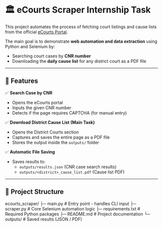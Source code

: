 # 🏛️ eCourts Scraper Internship Task

This project automates the process of fetching court listings and cause lists from the official [eCourts Portal](https://services.ecourts.gov.in/ecourtindia_v6/).

The main goal is to demonstrate **web automation and data extraction** using Python and Selenium by:
- Searching court cases by **CNR number**
- Downloading the **daily cause list** for any district court as a PDF file

---

## 🚀 Features

✅ **Search Case by CNR**  
- Opens the eCourts portal  
- Inputs the given CNR number  
- Detects if the page requires CAPTCHA (for manual entry)

✅ **Download District Cause List (Main Task)**  
- Opens the District Courts section  
- Captures and saves the entire page as a PDF file  
- Stores the output inside the `outputs/` folder  

✅ **Automatic File Saving**  
- Saves results to:
  - `outputs/results.json` (CNR case search results)
  - `outputs/<district>_cause_list.pdf` (Cause list PDF)

---

## 🧱 Project Structure
ecourts_scraper/
├─ main.py # Entry point - handles CLI input
├─ scraper.py # Core Selenium automation logic
├─ requirements.txt # Required Python packages
├─ README.md # Project documentation
└─ outputs/ # Saved results (JSON / PDF)
